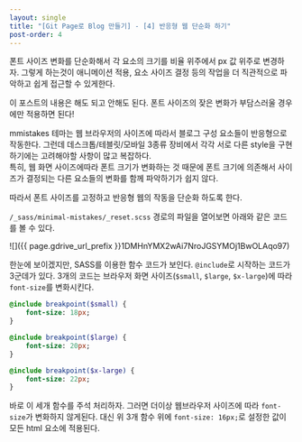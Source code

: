 ```yaml
---
layout: single
title: "[Git Page로 Blog 만들기] - [4] 반응형 웹 단순화 하기"
post-order: 4
---
```


폰트 사이즈 변화를 단순화해서 각 요소의 크기를 비율 위주에서 px 값 위주로 변경하자. 그렇게 하는것이 애니메이션 적용, 요소 사이즈 결정 등의 작업을 더 직관적으로 파악하고 쉽게 접근할 수 있게한다.

이 포스트의 내용은 해도 되고 안해도 된다. 폰트 사이즈의 잦은 변화가 부담스러울 경우에만 적용하면 된다!

mmistakes 테마는 웹 브라우저의 사이즈에 따라서 블로그 구성 요소들이 반응형으로 작동한다. 그런데 데스크톱/테블릿/모바일 3종류 장비에서 각각 서로 다른 style을 구현하기에는 고려해야할 사항이 많고 복잡하다.<br/>
특히, 웹 화면 사이즈에따라 폰트 크기가 변화하는 것 때문에 폰트 크기에 의존해서 사이즈가 결정되는 다른 요소들의 변화를 함께 파악하기가 쉽지 않다.

따라서 폰트 사이즈를 고정하고 반응형 웹의 작동을 단순화 하도록 한다.

`/_sass/minimal-mistakes/_reset.scss` 경로의 파일을 열어보면 아래와 같은 코드를 볼 수 있다.

![]({{ page.gdrive_url_prefix }}1DMHnYMX2wAi7NroJGSYMOj1BwOLAqo97)

한눈에 보이겠지만, SASS를 이용한 함수 코드가 보인다. `@include`로 시작하는 코드가 3군데가 있다. 3개의 코드는 브라우저 화면 사이즈(`$small`, `$large`, `$x-large`)에 따라 `font-size`를 변화시킨다.

```sass
@include breakpoint($small) {
    font-size: 18px;
}

@include breakpoint($large) {
    font-size: 20px;
}

@include breakpoint($x-large) {
    font-size: 22px;
}
```

바로 이 세개 함수를 주석 처리하자. 그러면 더이상 웹브라우저 사이즈에 따라 `font-size`가 변화하지 않게된다. 대신 위 3개 함수 위에 `font-size: 16px;`로 설정한 값이 모든 html 요소에 적용된다.
